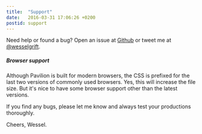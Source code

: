 ```yaml
---
title:  "Support"
date:   2016-03-31 17:06:26 +0200
postid: support
---
```


Need help or found a bug? Open an issue at [Github](http://github.com/getpavilion/pavilion) or tweet me at [@wesselgrift](http://twitter.com/wesselgrift).

##### Browser support
Although Pavilion is built for modern browsers, the CSS is prefixed for the last two versions of commonly used browsers.
Yes, this will increase the file size. But it's nice to have some browser support other than the latest versions.

If you find any bugs, please let me know and always test your productions thoroughly.

Cheers, Wessel.
